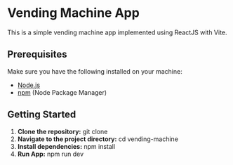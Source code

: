 # Vending Machine App

This is a simple vending machine app implemented using ReactJS with Vite.

## Prerequisites

Make sure you have the following installed on your machine:

- [Node.js](https://nodejs.org/)
- [npm](https://www.npmjs.com/) (Node Package Manager)

## Getting Started

1. **Clone the repository:**
   git clone
2. **Navigate to the project directory:**
   cd vending-machine
3. **Install dependencies:**
   npm install
4. **Run App:**
   npm run dev
